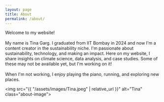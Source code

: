 ```yaml
---
layout: page
title: About
permalink: /about/
---
```


<!-- This is the base Jekyll theme. You can find out more info about customizing your Jekyll theme, as well as basic Jekyll usage documentation at [jekyllrb.com](https://jekyllrb.com/)

You can find the source code for Minima at GitHub:
[jekyll][jekyll-organization] /
[minima](https://github.com/jekyll/minima)

You can find the source code for Jekyll at GitHub:
[jekyll][jekyll-organization] /
[jekyll](https://github.com/jekyll/jekyll)


[jekyll-organization]: https://github.com/jekyll -->

<!-- Hello folks!

I am Tina Garg. I graduated from IIT Bombay in 2024 and now I am a content creator in the sustainability niche.

This website is a compilation of some data analyses, case studies and content that I've created. Some of these may not be available yet, but I'm working on it! -->

<div class="about-container">
  <p>
    Welcome to my website! 
    <br><br>
    My name is Tina Garg. I graduated from IIT Bombay in 2024 and now I'm a content creator in the sustainability niche. I'm passionate about sustainability, technology, and making an impact. 
    Here on my website, I share insights on climate science, data analysis, and case studies. Some of these may not be available yet, but I'm working on it!
    <br><br>
    When I'm not working, I enjoy playing the piano, running, and exploring new places.
  </p>

  <img src="{{ "/assets/images/Tina.jpeg" | relative_url }}" alt="Tina" class="about-image">

</div>